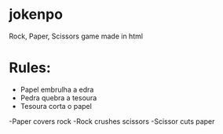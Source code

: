 # jokenpo

Rock, Paper, Scissors game
made in html

# Rules:

  - Papel embrulha a edra
  - Pedra quebra a tesoura
  - Tesoura corta o papel
  
  -Paper covers rock
  -Rock crushes scissors
  -Scissor cuts paper
  
 
